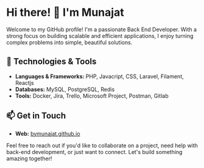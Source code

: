 # Hi there! 👋 I'm Munajat

Welcome to my GitHub profile! I'm a passionate Back End Developer. With a strong focus on building scalable and efficient applications, I enjoy turning complex problems into simple, beautiful solutions.

## 🔧 Technologies & Tools

- **Languages & Frameworks:** PHP, Javacript, CSS, Laravel, Filament, Reactjs
- **Databases:** MySQL, PostgreSQL, Redis
- **Tools:** Docker, Jira, Trello, Microsoft Project, Postman, Gitlab

## 📫 Get in Touch

- **Web:** [bymunajat.github.io](https://bymunajat.github.io)

Feel free to reach out if you'd like to collaborate on a project, need help with back-end development, or just want to connect. Let's build something amazing together!
